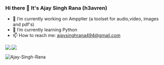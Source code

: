 ### Hi there 👋 It's Ajay Singh Rana (h3avren)

<!--
**Ajay-Singh-Rana/Ajay-Singh-Rana** is a ✨ _special_ ✨ repository because its `README.md` (this file) appears on your GitHub profile.
-->

- 🔭 I’m currently working on Amppपer (a toolset for audio,video, images and pdf's)
- 🌱 I’m currently learning Python 
- 📫 How to reach me: ajaysinghrana494@gmail.com

<a href="https://github.com/Ajay-Singh-Rana">
  <img align="center" src="https://github-readme-stats.vercel.app/api?username=Ajay-Singh-Rana&show_icons=true&include_all_commits=true&line_height=33&count_private=true&theme=dark" />
  <img align="center" src="https://github-readme-stats.vercel.app/api/top-langs/?username=Ajay-Singh-Rana&langs_count=4&line_height=345&theme=dark" />
</a>
<p style='maargin-top: 2px;'><img align="center" src="https://github-readme-streak-stats.herokuapp.com/?user=Ajay-Singh-Rana&theme=blue-green" alt="Ajay-Singh-Rana" /></p>

